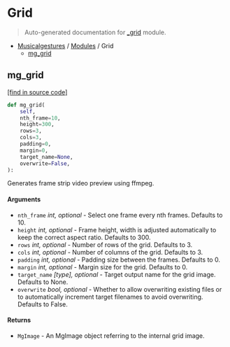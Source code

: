 # Grid

> Auto-generated documentation for [_grid](https://github.com/fourMs/MGT-python/blob/master/_grid.py) module.

- [Musicalgestures](README.md#musicalgestures-index) / [Modules](MODULES.md#musicalgestures-modules) / Grid
    - [mg_grid](#mg_grid)

## mg_grid

[[find in source code]](https://github.com/fourMs/MGT-python/blob/master/_grid.py#L6)

```python
def mg_grid(
    self,
    nth_frame=10,
    height=300,
    rows=3,
    cols=3,
    padding=0,
    margin=0,
    target_name=None,
    overwrite=False,
):
```

Generates frame strip video preview using ffmpeg.

#### Arguments

- `nth_frame` *int, optional* - Select one frame every nth frames. Defaults to 10.
- `height` *int, optional* - Frame height, width is adjusted automatically to keep the correct aspect ratio. Defaults to 300.
- `rows` *int, optional* - Number of rows of the grid. Defaults to 3.
- `cols` *int, optional* - Number of columns of the grid. Defaults to 3.
- `padding` *int, optional* - Padding size between the frames. Defaults to 0.
- `margin` *int, optional* - Margin size for the grid. Defaults to 0.
- `target_name` *[type], optional* - Target output name for the grid image. Defaults to None.
- `overwrite` *bool, optional* - Whether to allow overwriting existing files or to automatically increment target filenames to avoid overwriting. Defaults to False.

#### Returns

- `MgImage` - An MgImage object referring to the internal grid image.
